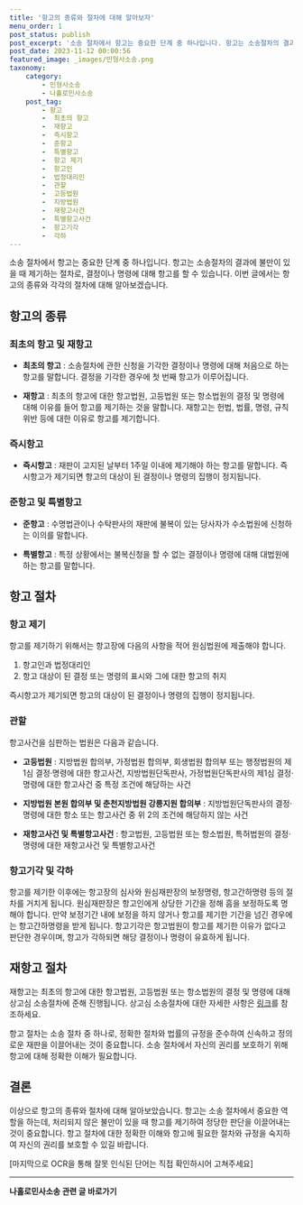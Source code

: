 ```yaml
---
title: '항고의 종류와 절차에 대해 알아보자'
menu_order: 1
post_status: publish
post_excerpt: '소송 절차에서 항고는 중요한 단계 중 하나입니다. 항고는 소송절차의 결과에 불만이 있을 때 제기하는 절차로, 결정이나 명령에 대해 항고를 할 수 있습니다. 이번 글에서는 항고의 종류와 각각의 절차에 대해 알아보겠습니다.'
post_date: 2023-11-12 00:00:56
featured_image: _images/민형사소송.png
taxonomy:
    category:
        - 민형사소송
        - 나홀로민사소송
    post_tag:
        - 항고
        -  최초의 항고
        -  재항고
        -  즉시항고
        -  준항고
        -  특별항고
        -  항고 제기
        -  항고인
        -  법정대리인
        -  관할
        -  고등법원
        -  지방법원
        -  재항고사건
        -  특별항고사건
        -  항고기각
        -  각하
---
```



소송 절차에서 항고는 중요한 단계 중 하나입니다. 항고는 소송절차의 결과에 불만이 있을 때 제기하는 절차로, 결정이나 명령에 대해 항고를 할 수 있습니다. 이번 글에서는 항고의 종류와 각각의 절차에 대해 알아보겠습니다.

## 항고의 종류

### 최초의 항고 및 재항고

- **최초의 항고** : 소송절차에 관한 신청을 기각한 결정이나 명령에 대해 처음으로 하는 항고를 말합니다. 결정을 기각한 경우에 첫 번째 항고가 이루어집니다.

- **재항고** : 최초의 항고에 대한 항고법원, 고등법원 또는 항소법원의 결정 및 명령에 대해 이유를 들어 항고를 제기하는 것을 말합니다. 재항고는 헌법, 법률, 명령, 규칙 위반 등에 대한 이유로 항고를 제기합니다.


### 즉시항고

- **즉시항고** : 재판이 고지된 날부터 1주일 이내에 제기해야 하는 항고를 말합니다. 즉시항고가 제기되면 항고의 대상이 된 결정이나 명령의 집행이 정지됩니다.


### 준항고 및 특별항고

- **준항고** : 수명법관이나 수탁판사의 재판에 불복이 있는 당사자가 수소법원에 신청하는 이의를 말합니다.

- **특별항고** : 특정 상황에서는 불복신청을 할 수 없는 결정이나 명령에 대해 대법원에 하는 항고를 말합니다.


## 항고 절차

### 항고 제기

항고를 제기하기 위해서는 항고장에 다음의 사항을 적어 원심법원에 제출해야 합니다.

1. 항고인과 법정대리인
2. 항고 대상이 된 결정 또는 명령의 표시와 그에 대한 항고의 취지

즉시항고가 제기되면 항고의 대상이 된 결정이나 명령의 집행이 정지됩니다.


### 관할

항고사건을 심판하는 법원은 다음과 같습니다.

- **고등법원** : 지방법원 합의부, 가정법원 합의부, 회생법원 합의부 또는 행정법원의 제1심 결정·명령에 대한 항고사건, 지방법원단독판사, 가정법원단독판사의 제1심 결정·명령에 대한 항고사건 중 특정 조건에 해당하는 사건

- **지방법원 본원 합의부 및 춘천지방법원 강릉지원 합의부** : 지방법원단독판사의 결정·명령에 대한 항소 또는 항고사건 중 위 2의 조건에 해당하지 않는 사건

- **재항고사건 및 특별항고사건** : 항고법원, 고등법원 또는 항소법원, 특허법원의 결정·명령에 대한 재항고사건 및 특별항고사건


### 항고기각 및 각하

항고를 제기한 이후에는 항고장의 심사와 원심재판장의 보정명령, 항고간하명령 등의 절차를 거치게 됩니다. 원심재판장은 항고인에게 상당한 기간을 정해 흠을 보정하도록 명해야 합니다. 만약 보정기간 내에 보정을 하지 않거나 항고를 제기한 기간을 넘긴 경우에는 항고간하명령을 받게 됩니다. 항고기각은 항고법원이 항고를 제기한 이유가 없다고 판단한 경우이며, 항고가 각하되면 해당 결정이나 명령이 유효하게 됩니다.

## 재항고 절차

재항고는 최초의 항고에 대한 항고법원, 고등법원 또는 항소법원의 결정 및 명령에 대해 상고심 소송절차에 준해 진행됩니다. 상고심 소송절차에 대한 자세한 사항은 [링크](링크)를 참조하세요.

항고 절차는 소송 절차 중 하나로, 정확한 절차와 법률의 규정을 준수하여 신속하고 정의로운 재판을 이끌어내는 것이 중요합니다. 소송 절차에서 자신의 권리를 보호하기 위해 항고에 대해 정확한 이해가 필요합니다.

## 결론

이상으로 항고의 종류와 절차에 대해 알아보았습니다. 항고는 소송 절차에서 중요한 역할을 하는데, 처리되지 않은 불만이 있을 때 항고를 제기하여 정당한 판단을 이끌어내는 것이 중요합니다. 항고 절차에 대한 정확한 이해와 항고에 필요한 절차와 규정을 숙지하여 자신의 권리를 보호할 수 있길 바랍니다.

[마지막으로 OCR을 통해 잘못 인식된 단어는 직접 확인하시어 고쳐주세요]
<!-- wp:separator -->
<hr class="wp-block-separator has-alpha-channel-opacity"/>
<!-- /wp:separator -->

<!-- wp:group {"backgroundColor":"base","layout":{"type":"constrained"}} -->
<div class="wp-block-group has-base-background-color has-background"><!-- wp:paragraph {"align":"center","fontSize":"medium"} -->
<p class="has-text-align-center has-large-font-size"><strong>나홀로민사소송 관련 글 바로가기</strong></p>
<!-- /wp:paragraph -->


<!-- wp:latest-posts
{"categories":[{"id":14767,"count":19,"description":"","link":"https://uknowlaw.com/category/%eb%82%98%ed%99%80%eb%a1%9c%eb%af%bc%ec%82%ac%ec%86%8c%ec%86%a1/","name":"나홀로민사소송","slug":"나홀로민사소송","taxonomy":"category","parent":0,"meta":[],"_links":{"self":[{"href":"https://uknowlaw.com/wp-json/wp/v2/categories/14767"}],"collection":[{"href":"https://uknowlaw.com/wp-json/wp/v2/categories"}],"about":[{"href":"https://uknowlaw.com/wp-json/wp/v2/taxonomies/category"}],"wp:post_type":[{"href":"https://uknowlaw.com/wp-json/wp/v2/posts?categories=14767"}],"curies":[{"name":"wp","href":"https://api.w.org/{rel}","templated":true}]}}],"postsToShow":100,"excerptLength":28,"postLayout":"grid","columns":2,"featuredImageAlign":"left","featuredImageSizeSlug":"large","fontSize":"small"} /--></div>
<!-- /wp:group -->